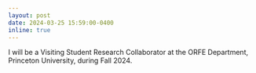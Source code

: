 ```yaml
---
layout: post
date: 2024-03-25 15:59:00-0400
inline: true
---
```

I will be a Visiting Student Research Collaborator at the ORFE Department, Princeton University, during Fall 2024. 